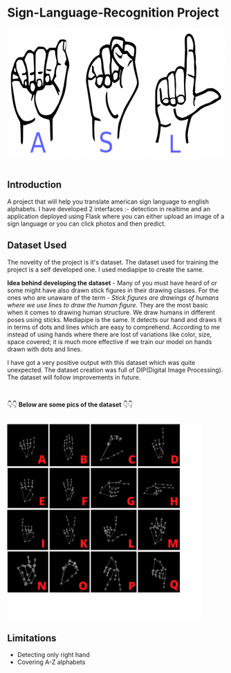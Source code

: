 # Sign-Language-Recognition Project

<div align="center"><img src="./ASL.png" style="height: 300px;"></div>
<br>

## Introduction

A project that will help you translate american sign language to english alphabets. I have developed 2 interfaces :- detection in realtime and an application deployed using Flask where you can either upload an image of a sign language or you can click photos and then predict.

## Dataset Used

The novelity of the project is it's dataset. The dataset used for training the project is a self developed one. I used mediapipe to create the same. 

**Idea behind developing the dataset** - Many of you must have heard of or some might have also drawn stick figures in their drawing classes. For the ones who are unaware of the term - *Stick figures are drawings of humans where we use lines to draw the human figure.* They are the most basic when it comes to drawing human structure. We draw humans in different poses using sticks. Mediapipe is the same. It detects our hand and draws it in terms of dots and lines which are easy to comprehend. According to me instead of using hands where there are lost of variations like color, size, space covered; it is much more effective if we train our model on hands drawn with dots and lines.

I have got a very positive output with this dataset which was quite unexpected. The dataset creation was full of DIP(Digital Image Processing). The dataset will follow improvements in future.

<br>

👇👇 **Below are some pics of the dataset** 👇👇

<br>

<img src="./SignLanguageDataset.png" style="height: 450px;">

## Limitations
- Detecting only right hand
- Covering A-Z alphabets
